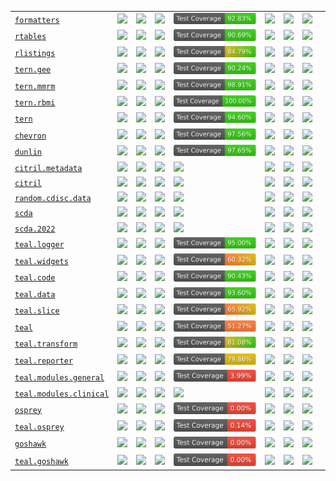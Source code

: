 |   |   |   |   |   |   |   |   |   |
|---|---|---|---|---|---|---|---|---|
|[`formatters` ](https://github.com/insightsengineering/formatters/) |[![](https://github.com/insightsengineering/formatters/actions/workflows/check.yaml/badge.svg?branch=main)](https://github.com/insightsengineering/formatters/actions/workflows/check.yaml?query=branch%3Amain) |[![](https://github.com/insightsengineering/formatters/actions/workflows/docs.yaml/badge.svg?branch=main)](https://github.com/insightsengineering/formatters/actions/workflows/docs.yaml?query=branch%3Amain) |[![](https://github.com/insightsengineering/formatters/actions/workflows/scheduled.yaml/badge.svg?branch=main)](https://github.com/insightsengineering/formatters/actions/workflows/scheduled.yaml?query=branch%3Amain) |[![](https://raw.githubusercontent.com/insightsengineering/formatters/_xml_coverage_reports/data/main/badge.svg)](https://github.com/insightsengineering/formatters) |[![](https://img.shields.io/badge/dynamic/json?url=https%3A%2F%2Fpharmaverse.r-universe.dev%2Fapi%2Fpackages%2Fformatters&query=_winbinary&logo=windows&logoColor=white&label=r-universe)](https://pharmaverse.r-universe.dev/formatters/) |[![](https://img.shields.io/badge/dynamic/json?url=https%3A%2F%2Fpharmaverse.r-universe.dev%2Fapi%2Fpackages%2Fformatters&query=_macbinary&logo=apple&logoColor=white&label=r-universe)](https://pharmaverse.r-universe.dev/formatters/) |[![](https://img.shields.io/badge/dynamic/json?url=https%3A%2F%2Fpharmaverse.r-universe.dev%2Fapi%2Fpackages%2Fformatters&query=_wasmbinary&logo=webassembly&logoColor=white&label=r-universe)](https://pharmaverse.r-universe.dev/formatters/) |
|[`rtables` ](https://github.com/insightsengineering/rtables/) |[![](https://github.com/insightsengineering/rtables/actions/workflows/check.yaml/badge.svg?branch=main)](https://github.com/insightsengineering/rtables/actions/workflows/check.yaml?query=branch%3Amain) |[![](https://github.com/insightsengineering/rtables/actions/workflows/docs.yaml/badge.svg?branch=main)](https://github.com/insightsengineering/rtables/actions/workflows/docs.yaml?query=branch%3Amain) |[![](https://github.com/insightsengineering/rtables/actions/workflows/scheduled.yaml/badge.svg?branch=main)](https://github.com/insightsengineering/rtables/actions/workflows/scheduled.yaml?query=branch%3Amain) |[![](https://raw.githubusercontent.com/insightsengineering/rtables/_xml_coverage_reports/data/main/badge.svg)](https://github.com/insightsengineering/rtables) |[![](https://img.shields.io/badge/dynamic/json?url=https%3A%2F%2Fpharmaverse.r-universe.dev%2Fapi%2Fpackages%2Frtables&query=_winbinary&logo=windows&logoColor=white&label=r-universe)](https://pharmaverse.r-universe.dev/rtables/) |[![](https://img.shields.io/badge/dynamic/json?url=https%3A%2F%2Fpharmaverse.r-universe.dev%2Fapi%2Fpackages%2Frtables&query=_macbinary&logo=apple&logoColor=white&label=r-universe)](https://pharmaverse.r-universe.dev/rtables/) |[![](https://img.shields.io/badge/dynamic/json?url=https%3A%2F%2Fpharmaverse.r-universe.dev%2Fapi%2Fpackages%2Frtables&query=_wasmbinary&logo=webassembly&logoColor=white&label=r-universe)](https://pharmaverse.r-universe.dev/rtables/) |
|[`rlistings` ](https://github.com/insightsengineering/rlistings/) |[![](https://github.com/insightsengineering/rlistings/actions/workflows/check.yaml/badge.svg?branch=main)](https://github.com/insightsengineering/rlistings/actions/workflows/check.yaml?query=branch%3Amain) |[![](https://github.com/insightsengineering/rlistings/actions/workflows/docs.yaml/badge.svg?branch=main)](https://github.com/insightsengineering/rlistings/actions/workflows/docs.yaml?query=branch%3Amain) |[![](https://github.com/insightsengineering/rlistings/actions/workflows/scheduled.yaml/badge.svg?branch=main)](https://github.com/insightsengineering/rlistings/actions/workflows/scheduled.yaml?query=branch%3Amain) |[![](https://raw.githubusercontent.com/insightsengineering/rlistings/_xml_coverage_reports/data/main/badge.svg)](https://github.com/insightsengineering/rlistings) |[![](https://img.shields.io/badge/dynamic/json?url=https%3A%2F%2Fpharmaverse.r-universe.dev%2Fapi%2Fpackages%2Frlistings&query=_winbinary&logo=windows&logoColor=white&label=r-universe)](https://pharmaverse.r-universe.dev/rlistings/) |[![](https://img.shields.io/badge/dynamic/json?url=https%3A%2F%2Fpharmaverse.r-universe.dev%2Fapi%2Fpackages%2Frlistings&query=_macbinary&logo=apple&logoColor=white&label=r-universe)](https://pharmaverse.r-universe.dev/rlistings/) |[![](https://img.shields.io/badge/dynamic/json?url=https%3A%2F%2Fpharmaverse.r-universe.dev%2Fapi%2Fpackages%2Frlistings&query=_wasmbinary&logo=webassembly&logoColor=white&label=r-universe)](https://pharmaverse.r-universe.dev/rlistings/) |
|[`tern.gee` ](https://github.com/insightsengineering/tern.gee/) |[![](https://github.com/insightsengineering/tern.gee/actions/workflows/check.yaml/badge.svg?branch=main)](https://github.com/insightsengineering/tern.gee/actions/workflows/check.yaml?query=branch%3Amain) |[![](https://github.com/insightsengineering/tern.gee/actions/workflows/docs.yaml/badge.svg?branch=main)](https://github.com/insightsengineering/tern.gee/actions/workflows/docs.yaml?query=branch%3Amain) |[![](https://github.com/insightsengineering/tern.gee/actions/workflows/scheduled.yaml/badge.svg?branch=main)](https://github.com/insightsengineering/tern.gee/actions/workflows/scheduled.yaml?query=branch%3Amain) |[![](https://raw.githubusercontent.com/insightsengineering/tern.gee/_xml_coverage_reports/data/main/badge.svg)](https://github.com/insightsengineering/tern.gee) |[![](https://img.shields.io/badge/dynamic/json?url=https%3A%2F%2Fpharmaverse.r-universe.dev%2Fapi%2Fpackages%2Ftern.gee&query=_winbinary&logo=windows&logoColor=white&label=r-universe)](https://pharmaverse.r-universe.dev/tern.gee/) |[![](https://img.shields.io/badge/dynamic/json?url=https%3A%2F%2Fpharmaverse.r-universe.dev%2Fapi%2Fpackages%2Ftern.gee&query=_macbinary&logo=apple&logoColor=white&label=r-universe)](https://pharmaverse.r-universe.dev/tern.gee/) |[![](https://img.shields.io/badge/dynamic/json?url=https%3A%2F%2Fpharmaverse.r-universe.dev%2Fapi%2Fpackages%2Ftern.gee&query=_wasmbinary&logo=webassembly&logoColor=white&label=r-universe)](https://pharmaverse.r-universe.dev/tern.gee/) |
|[`tern.mmrm` ](https://github.com/insightsengineering/tern.mmrm/) |[![](https://github.com/insightsengineering/tern.mmrm/actions/workflows/check.yaml/badge.svg?branch=main)](https://github.com/insightsengineering/tern.mmrm/actions/workflows/check.yaml?query=branch%3Amain) |[![](https://github.com/insightsengineering/tern.mmrm/actions/workflows/docs.yaml/badge.svg?branch=main)](https://github.com/insightsengineering/tern.mmrm/actions/workflows/docs.yaml?query=branch%3Amain) |[![](https://github.com/insightsengineering/tern.mmrm/actions/workflows/scheduled.yaml/badge.svg?branch=main)](https://github.com/insightsengineering/tern.mmrm/actions/workflows/scheduled.yaml?query=branch%3Amain) |[![](https://raw.githubusercontent.com/insightsengineering/tern.mmrm/_xml_coverage_reports/data/main/badge.svg)](https://github.com/insightsengineering/tern.mmrm) |[![](https://img.shields.io/badge/dynamic/json?url=https%3A%2F%2Fpharmaverse.r-universe.dev%2Fapi%2Fpackages%2Ftern.mmrm&query=_winbinary&logo=windows&logoColor=white&label=r-universe)](https://pharmaverse.r-universe.dev/tern.mmrm/) |[![](https://img.shields.io/badge/dynamic/json?url=https%3A%2F%2Fpharmaverse.r-universe.dev%2Fapi%2Fpackages%2Ftern.mmrm&query=_macbinary&logo=apple&logoColor=white&label=r-universe)](https://pharmaverse.r-universe.dev/tern.mmrm/) |[![](https://img.shields.io/badge/dynamic/json?url=https%3A%2F%2Fpharmaverse.r-universe.dev%2Fapi%2Fpackages%2Ftern.mmrm&query=_wasmbinary&logo=webassembly&logoColor=white&label=r-universe)](https://pharmaverse.r-universe.dev/tern.mmrm/) |
|[`tern.rbmi` ](https://github.com/insightsengineering/tern.rbmi/) |[![](https://github.com/insightsengineering/tern.rbmi/actions/workflows/check.yaml/badge.svg?branch=main)](https://github.com/insightsengineering/tern.rbmi/actions/workflows/check.yaml?query=branch%3Amain) |[![](https://github.com/insightsengineering/tern.rbmi/actions/workflows/docs.yaml/badge.svg?branch=main)](https://github.com/insightsengineering/tern.rbmi/actions/workflows/docs.yaml?query=branch%3Amain) |[![](https://github.com/insightsengineering/tern.rbmi/actions/workflows/scheduled.yaml/badge.svg?branch=main)](https://github.com/insightsengineering/tern.rbmi/actions/workflows/scheduled.yaml?query=branch%3Amain) |[![](https://raw.githubusercontent.com/insightsengineering/tern.rbmi/_xml_coverage_reports/data/main/badge.svg)](https://github.com/insightsengineering/tern.rbmi) |[![](https://img.shields.io/badge/dynamic/json?url=https%3A%2F%2Fpharmaverse.r-universe.dev%2Fapi%2Fpackages%2Ftern.rbmi&query=_winbinary&logo=windows&logoColor=white&label=r-universe)](https://pharmaverse.r-universe.dev/tern.rbmi/) |[![](https://img.shields.io/badge/dynamic/json?url=https%3A%2F%2Fpharmaverse.r-universe.dev%2Fapi%2Fpackages%2Ftern.rbmi&query=_macbinary&logo=apple&logoColor=white&label=r-universe)](https://pharmaverse.r-universe.dev/tern.rbmi/) |[![](https://img.shields.io/badge/dynamic/json?url=https%3A%2F%2Fpharmaverse.r-universe.dev%2Fapi%2Fpackages%2Ftern.rbmi&query=_wasmbinary&logo=webassembly&logoColor=white&label=r-universe)](https://pharmaverse.r-universe.dev/tern.rbmi/) |
|[`tern` ](https://github.com/insightsengineering/tern/) |[![](https://github.com/insightsengineering/tern/actions/workflows/check.yaml/badge.svg?branch=main)](https://github.com/insightsengineering/tern/actions/workflows/check.yaml?query=branch%3Amain) |[![](https://github.com/insightsengineering/tern/actions/workflows/docs.yaml/badge.svg?branch=main)](https://github.com/insightsengineering/tern/actions/workflows/docs.yaml?query=branch%3Amain) |[![](https://github.com/insightsengineering/tern/actions/workflows/scheduled.yaml/badge.svg?branch=main)](https://github.com/insightsengineering/tern/actions/workflows/scheduled.yaml?query=branch%3Amain) |[![](https://raw.githubusercontent.com/insightsengineering/tern/_xml_coverage_reports/data/main/badge.svg)](https://github.com/insightsengineering/tern) |[![](https://img.shields.io/badge/dynamic/json?url=https%3A%2F%2Fpharmaverse.r-universe.dev%2Fapi%2Fpackages%2Ftern&query=_winbinary&logo=windows&logoColor=white&label=r-universe)](https://pharmaverse.r-universe.dev/tern/) |[![](https://img.shields.io/badge/dynamic/json?url=https%3A%2F%2Fpharmaverse.r-universe.dev%2Fapi%2Fpackages%2Ftern&query=_macbinary&logo=apple&logoColor=white&label=r-universe)](https://pharmaverse.r-universe.dev/tern/) |[![](https://img.shields.io/badge/dynamic/json?url=https%3A%2F%2Fpharmaverse.r-universe.dev%2Fapi%2Fpackages%2Ftern&query=_wasmbinary&logo=webassembly&logoColor=white&label=r-universe)](https://pharmaverse.r-universe.dev/tern/) |
|[`chevron` ](https://github.com/insightsengineering/chevron/) |[![](https://github.com/insightsengineering/chevron/actions/workflows/check.yaml/badge.svg?branch=main)](https://github.com/insightsengineering/chevron/actions/workflows/check.yaml?query=branch%3Amain) |[![](https://github.com/insightsengineering/chevron/actions/workflows/docs.yaml/badge.svg?branch=main)](https://github.com/insightsengineering/chevron/actions/workflows/docs.yaml?query=branch%3Amain) |[![](https://github.com/insightsengineering/chevron/actions/workflows/scheduled.yaml/badge.svg?branch=main)](https://github.com/insightsengineering/chevron/actions/workflows/scheduled.yaml?query=branch%3Amain) |[![](https://raw.githubusercontent.com/insightsengineering/chevron/_xml_coverage_reports/data/main/badge.svg)](https://github.com/insightsengineering/chevron) |[![](https://img.shields.io/badge/dynamic/json?url=https%3A%2F%2Fpharmaverse.r-universe.dev%2Fapi%2Fpackages%2Fchevron&query=_winbinary&logo=windows&logoColor=white&label=r-universe)](https://pharmaverse.r-universe.dev/chevron/) |[![](https://img.shields.io/badge/dynamic/json?url=https%3A%2F%2Fpharmaverse.r-universe.dev%2Fapi%2Fpackages%2Fchevron&query=_macbinary&logo=apple&logoColor=white&label=r-universe)](https://pharmaverse.r-universe.dev/chevron/) |[![](https://img.shields.io/badge/dynamic/json?url=https%3A%2F%2Fpharmaverse.r-universe.dev%2Fapi%2Fpackages%2Fchevron&query=_wasmbinary&logo=webassembly&logoColor=white&label=r-universe)](https://pharmaverse.r-universe.dev/chevron/) |
|[`dunlin` ](https://github.com/insightsengineering/dunlin/) |[![](https://github.com/insightsengineering/dunlin/actions/workflows/check.yaml/badge.svg?branch=main)](https://github.com/insightsengineering/dunlin/actions/workflows/check.yaml?query=branch%3Amain) |[![](https://github.com/insightsengineering/dunlin/actions/workflows/docs.yaml/badge.svg?branch=main)](https://github.com/insightsengineering/dunlin/actions/workflows/docs.yaml?query=branch%3Amain) |[![](https://github.com/insightsengineering/dunlin/actions/workflows/scheduled.yaml/badge.svg?branch=main)](https://github.com/insightsengineering/dunlin/actions/workflows/scheduled.yaml?query=branch%3Amain) |[![](https://raw.githubusercontent.com/insightsengineering/dunlin/_xml_coverage_reports/data/main/badge.svg)](https://github.com/insightsengineering/dunlin) |[![](https://img.shields.io/badge/dynamic/json?url=https%3A%2F%2Fpharmaverse.r-universe.dev%2Fapi%2Fpackages%2Fdunlin&query=_winbinary&logo=windows&logoColor=white&label=r-universe)](https://pharmaverse.r-universe.dev/dunlin/) |[![](https://img.shields.io/badge/dynamic/json?url=https%3A%2F%2Fpharmaverse.r-universe.dev%2Fapi%2Fpackages%2Fdunlin&query=_macbinary&logo=apple&logoColor=white&label=r-universe)](https://pharmaverse.r-universe.dev/dunlin/) |[![](https://img.shields.io/badge/dynamic/json?url=https%3A%2F%2Fpharmaverse.r-universe.dev%2Fapi%2Fpackages%2Fdunlin&query=_wasmbinary&logo=webassembly&logoColor=white&label=r-universe)](https://pharmaverse.r-universe.dev/dunlin/) |
|[`citril.metadata` ](https://github.com/insightsengineering/citril.metadata/) |[![](https://github.com/insightsengineering/citril.metadata/actions/workflows/check.yaml/badge.svg?branch=main)](https://github.com/insightsengineering/citril.metadata/actions/workflows/check.yaml?query=branch%3Amain) |[![](https://github.com/insightsengineering/citril.metadata/actions/workflows/docs.yaml/badge.svg?branch=main)](https://github.com/insightsengineering/citril.metadata/actions/workflows/docs.yaml?query=branch%3Amain) |[![](https://github.com/insightsengineering/citril.metadata/actions/workflows/scheduled.yaml/badge.svg?branch=main)](https://github.com/insightsengineering/citril.metadata/actions/workflows/scheduled.yaml?query=branch%3Amain) |[![](https://raw.githubusercontent.com/insightsengineering/citril.metadata/_xml_coverage_reports/data/main/badge.svg)](https://github.com/insightsengineering/citril.metadata) |[![](https://img.shields.io/badge/dynamic/json?url=https%3A%2F%2Fpharmaverse.r-universe.dev%2Fapi%2Fpackages%2Fcitril.metadata&query=_winbinary&logo=windows&logoColor=white&label=r-universe)](https://pharmaverse.r-universe.dev/citril.metadata/) |[![](https://img.shields.io/badge/dynamic/json?url=https%3A%2F%2Fpharmaverse.r-universe.dev%2Fapi%2Fpackages%2Fcitril.metadata&query=_macbinary&logo=apple&logoColor=white&label=r-universe)](https://pharmaverse.r-universe.dev/citril.metadata/) |[![](https://img.shields.io/badge/dynamic/json?url=https%3A%2F%2Fpharmaverse.r-universe.dev%2Fapi%2Fpackages%2Fcitril.metadata&query=_wasmbinary&logo=webassembly&logoColor=white&label=r-universe)](https://pharmaverse.r-universe.dev/citril.metadata/) |
|[`citril` ](https://github.com/insightsengineering/citril/) |[![](https://github.com/insightsengineering/citril/actions/workflows/check.yaml/badge.svg?branch=main)](https://github.com/insightsengineering/citril/actions/workflows/check.yaml?query=branch%3Amain) |[![](https://github.com/insightsengineering/citril/actions/workflows/docs.yaml/badge.svg?branch=main)](https://github.com/insightsengineering/citril/actions/workflows/docs.yaml?query=branch%3Amain) |[![](https://github.com/insightsengineering/citril/actions/workflows/scheduled.yaml/badge.svg?branch=main)](https://github.com/insightsengineering/citril/actions/workflows/scheduled.yaml?query=branch%3Amain) |[![](https://raw.githubusercontent.com/insightsengineering/citril/_xml_coverage_reports/data/main/badge.svg)](https://github.com/insightsengineering/citril) |[![](https://img.shields.io/badge/dynamic/json?url=https%3A%2F%2Fpharmaverse.r-universe.dev%2Fapi%2Fpackages%2Fcitril&query=_winbinary&logo=windows&logoColor=white&label=r-universe)](https://pharmaverse.r-universe.dev/citril/) |[![](https://img.shields.io/badge/dynamic/json?url=https%3A%2F%2Fpharmaverse.r-universe.dev%2Fapi%2Fpackages%2Fcitril&query=_macbinary&logo=apple&logoColor=white&label=r-universe)](https://pharmaverse.r-universe.dev/citril/) |[![](https://img.shields.io/badge/dynamic/json?url=https%3A%2F%2Fpharmaverse.r-universe.dev%2Fapi%2Fpackages%2Fcitril&query=_wasmbinary&logo=webassembly&logoColor=white&label=r-universe)](https://pharmaverse.r-universe.dev/citril/) |
|[`random.cdisc.data` ](https://github.com/insightsengineering/random.cdisc.data/) |[![](https://github.com/insightsengineering/random.cdisc.data/actions/workflows/check.yaml/badge.svg?branch=main)](https://github.com/insightsengineering/random.cdisc.data/actions/workflows/check.yaml?query=branch%3Amain) |[![](https://github.com/insightsengineering/random.cdisc.data/actions/workflows/docs.yaml/badge.svg?branch=main)](https://github.com/insightsengineering/random.cdisc.data/actions/workflows/docs.yaml?query=branch%3Amain) |[![](https://github.com/insightsengineering/random.cdisc.data/actions/workflows/scheduled.yaml/badge.svg?branch=main)](https://github.com/insightsengineering/random.cdisc.data/actions/workflows/scheduled.yaml?query=branch%3Amain) |[![](https://raw.githubusercontent.com/insightsengineering/random.cdisc.data/_xml_coverage_reports/data/main/badge.svg)](https://github.com/insightsengineering/random.cdisc.data) |[![](https://img.shields.io/badge/dynamic/json?url=https%3A%2F%2Fpharmaverse.r-universe.dev%2Fapi%2Fpackages%2Frandom.cdisc.data&query=_winbinary&logo=windows&logoColor=white&label=r-universe)](https://pharmaverse.r-universe.dev/random.cdisc.data/) |[![](https://img.shields.io/badge/dynamic/json?url=https%3A%2F%2Fpharmaverse.r-universe.dev%2Fapi%2Fpackages%2Frandom.cdisc.data&query=_macbinary&logo=apple&logoColor=white&label=r-universe)](https://pharmaverse.r-universe.dev/random.cdisc.data/) |[![](https://img.shields.io/badge/dynamic/json?url=https%3A%2F%2Fpharmaverse.r-universe.dev%2Fapi%2Fpackages%2Frandom.cdisc.data&query=_wasmbinary&logo=webassembly&logoColor=white&label=r-universe)](https://pharmaverse.r-universe.dev/random.cdisc.data/) |
|[`scda` ](https://github.com/insightsengineering/scda/) |[![](https://github.com/insightsengineering/scda/actions/workflows/check.yaml/badge.svg?branch=main)](https://github.com/insightsengineering/scda/actions/workflows/check.yaml?query=branch%3Amain) |[![](https://github.com/insightsengineering/scda/actions/workflows/docs.yaml/badge.svg?branch=main)](https://github.com/insightsengineering/scda/actions/workflows/docs.yaml?query=branch%3Amain) |[![](https://github.com/insightsengineering/scda/actions/workflows/scheduled.yaml/badge.svg?branch=main)](https://github.com/insightsengineering/scda/actions/workflows/scheduled.yaml?query=branch%3Amain) |[![](https://raw.githubusercontent.com/insightsengineering/scda/_xml_coverage_reports/data/main/badge.svg)](https://github.com/insightsengineering/scda) |[![](https://img.shields.io/badge/dynamic/json?url=https%3A%2F%2Fpharmaverse.r-universe.dev%2Fapi%2Fpackages%2Fscda&query=_winbinary&logo=windows&logoColor=white&label=r-universe)](https://pharmaverse.r-universe.dev/scda/) |[![](https://img.shields.io/badge/dynamic/json?url=https%3A%2F%2Fpharmaverse.r-universe.dev%2Fapi%2Fpackages%2Fscda&query=_macbinary&logo=apple&logoColor=white&label=r-universe)](https://pharmaverse.r-universe.dev/scda/) |[![](https://img.shields.io/badge/dynamic/json?url=https%3A%2F%2Fpharmaverse.r-universe.dev%2Fapi%2Fpackages%2Fscda&query=_wasmbinary&logo=webassembly&logoColor=white&label=r-universe)](https://pharmaverse.r-universe.dev/scda/) |
|[`scda.2022` ](https://github.com/insightsengineering/scda.2022/) |[![](https://github.com/insightsengineering/scda.2022/actions/workflows/check.yaml/badge.svg?branch=main)](https://github.com/insightsengineering/scda.2022/actions/workflows/check.yaml?query=branch%3Amain) |[![](https://github.com/insightsengineering/scda.2022/actions/workflows/docs.yaml/badge.svg?branch=main)](https://github.com/insightsengineering/scda.2022/actions/workflows/docs.yaml?query=branch%3Amain) |[![](https://github.com/insightsengineering/scda.2022/actions/workflows/scheduled.yaml/badge.svg?branch=main)](https://github.com/insightsengineering/scda.2022/actions/workflows/scheduled.yaml?query=branch%3Amain) |[![](https://raw.githubusercontent.com/insightsengineering/scda.2022/_xml_coverage_reports/data/main/badge.svg)](https://github.com/insightsengineering/scda.2022) |[![](https://img.shields.io/badge/dynamic/json?url=https%3A%2F%2Fpharmaverse.r-universe.dev%2Fapi%2Fpackages%2Fscda.2022&query=_winbinary&logo=windows&logoColor=white&label=r-universe)](https://pharmaverse.r-universe.dev/scda.2022/) |[![](https://img.shields.io/badge/dynamic/json?url=https%3A%2F%2Fpharmaverse.r-universe.dev%2Fapi%2Fpackages%2Fscda.2022&query=_macbinary&logo=apple&logoColor=white&label=r-universe)](https://pharmaverse.r-universe.dev/scda.2022/) |[![](https://img.shields.io/badge/dynamic/json?url=https%3A%2F%2Fpharmaverse.r-universe.dev%2Fapi%2Fpackages%2Fscda.2022&query=_wasmbinary&logo=webassembly&logoColor=white&label=r-universe)](https://pharmaverse.r-universe.dev/scda.2022/) |
|[`teal.logger` ](https://github.com/insightsengineering/teal.logger/) |[![](https://github.com/insightsengineering/teal.logger/actions/workflows/check.yaml/badge.svg?branch=main)](https://github.com/insightsengineering/teal.logger/actions/workflows/check.yaml?query=branch%3Amain) |[![](https://github.com/insightsengineering/teal.logger/actions/workflows/docs.yaml/badge.svg?branch=main)](https://github.com/insightsengineering/teal.logger/actions/workflows/docs.yaml?query=branch%3Amain) |[![](https://github.com/insightsengineering/teal.logger/actions/workflows/scheduled.yaml/badge.svg?branch=main)](https://github.com/insightsengineering/teal.logger/actions/workflows/scheduled.yaml?query=branch%3Amain) |[![](https://raw.githubusercontent.com/insightsengineering/teal.logger/_xml_coverage_reports/data/main/badge.svg)](https://github.com/insightsengineering/teal.logger) |[![](https://img.shields.io/badge/dynamic/json?url=https%3A%2F%2Fpharmaverse.r-universe.dev%2Fapi%2Fpackages%2Fteal.logger&query=_winbinary&logo=windows&logoColor=white&label=r-universe)](https://pharmaverse.r-universe.dev/teal.logger/) |[![](https://img.shields.io/badge/dynamic/json?url=https%3A%2F%2Fpharmaverse.r-universe.dev%2Fapi%2Fpackages%2Fteal.logger&query=_macbinary&logo=apple&logoColor=white&label=r-universe)](https://pharmaverse.r-universe.dev/teal.logger/) |[![](https://img.shields.io/badge/dynamic/json?url=https%3A%2F%2Fpharmaverse.r-universe.dev%2Fapi%2Fpackages%2Fteal.logger&query=_wasmbinary&logo=webassembly&logoColor=white&label=r-universe)](https://pharmaverse.r-universe.dev/teal.logger/) |
|[`teal.widgets` ](https://github.com/insightsengineering/teal.widgets/) |[![](https://github.com/insightsengineering/teal.widgets/actions/workflows/check.yaml/badge.svg?branch=main)](https://github.com/insightsengineering/teal.widgets/actions/workflows/check.yaml?query=branch%3Amain) |[![](https://github.com/insightsengineering/teal.widgets/actions/workflows/docs.yaml/badge.svg?branch=main)](https://github.com/insightsengineering/teal.widgets/actions/workflows/docs.yaml?query=branch%3Amain) |[![](https://github.com/insightsengineering/teal.widgets/actions/workflows/scheduled.yaml/badge.svg?branch=main)](https://github.com/insightsengineering/teal.widgets/actions/workflows/scheduled.yaml?query=branch%3Amain) |[![](https://raw.githubusercontent.com/insightsengineering/teal.widgets/_xml_coverage_reports/data/main/badge.svg)](https://github.com/insightsengineering/teal.widgets) |[![](https://img.shields.io/badge/dynamic/json?url=https%3A%2F%2Fpharmaverse.r-universe.dev%2Fapi%2Fpackages%2Fteal.widgets&query=_winbinary&logo=windows&logoColor=white&label=r-universe)](https://pharmaverse.r-universe.dev/teal.widgets/) |[![](https://img.shields.io/badge/dynamic/json?url=https%3A%2F%2Fpharmaverse.r-universe.dev%2Fapi%2Fpackages%2Fteal.widgets&query=_macbinary&logo=apple&logoColor=white&label=r-universe)](https://pharmaverse.r-universe.dev/teal.widgets/) |[![](https://img.shields.io/badge/dynamic/json?url=https%3A%2F%2Fpharmaverse.r-universe.dev%2Fapi%2Fpackages%2Fteal.widgets&query=_wasmbinary&logo=webassembly&logoColor=white&label=r-universe)](https://pharmaverse.r-universe.dev/teal.widgets/) |
|[`teal.code` ](https://github.com/insightsengineering/teal.code/) |[![](https://github.com/insightsengineering/teal.code/actions/workflows/check.yaml/badge.svg?branch=main)](https://github.com/insightsengineering/teal.code/actions/workflows/check.yaml?query=branch%3Amain) |[![](https://github.com/insightsengineering/teal.code/actions/workflows/docs.yaml/badge.svg?branch=main)](https://github.com/insightsengineering/teal.code/actions/workflows/docs.yaml?query=branch%3Amain) |[![](https://github.com/insightsengineering/teal.code/actions/workflows/scheduled.yaml/badge.svg?branch=main)](https://github.com/insightsengineering/teal.code/actions/workflows/scheduled.yaml?query=branch%3Amain) |[![](https://raw.githubusercontent.com/insightsengineering/teal.code/_xml_coverage_reports/data/main/badge.svg)](https://github.com/insightsengineering/teal.code) |[![](https://img.shields.io/badge/dynamic/json?url=https%3A%2F%2Fpharmaverse.r-universe.dev%2Fapi%2Fpackages%2Fteal.code&query=_winbinary&logo=windows&logoColor=white&label=r-universe)](https://pharmaverse.r-universe.dev/teal.code/) |[![](https://img.shields.io/badge/dynamic/json?url=https%3A%2F%2Fpharmaverse.r-universe.dev%2Fapi%2Fpackages%2Fteal.code&query=_macbinary&logo=apple&logoColor=white&label=r-universe)](https://pharmaverse.r-universe.dev/teal.code/) |[![](https://img.shields.io/badge/dynamic/json?url=https%3A%2F%2Fpharmaverse.r-universe.dev%2Fapi%2Fpackages%2Fteal.code&query=_wasmbinary&logo=webassembly&logoColor=white&label=r-universe)](https://pharmaverse.r-universe.dev/teal.code/) |
|[`teal.data` ](https://github.com/insightsengineering/teal.data/) |[![](https://github.com/insightsengineering/teal.data/actions/workflows/check.yaml/badge.svg?branch=main)](https://github.com/insightsengineering/teal.data/actions/workflows/check.yaml?query=branch%3Amain) |[![](https://github.com/insightsengineering/teal.data/actions/workflows/docs.yaml/badge.svg?branch=main)](https://github.com/insightsengineering/teal.data/actions/workflows/docs.yaml?query=branch%3Amain) |[![](https://github.com/insightsengineering/teal.data/actions/workflows/scheduled.yaml/badge.svg?branch=main)](https://github.com/insightsengineering/teal.data/actions/workflows/scheduled.yaml?query=branch%3Amain) |[![](https://raw.githubusercontent.com/insightsengineering/teal.data/_xml_coverage_reports/data/main/badge.svg)](https://github.com/insightsengineering/teal.data) |[![](https://img.shields.io/badge/dynamic/json?url=https%3A%2F%2Fpharmaverse.r-universe.dev%2Fapi%2Fpackages%2Fteal.data&query=_winbinary&logo=windows&logoColor=white&label=r-universe)](https://pharmaverse.r-universe.dev/teal.data/) |[![](https://img.shields.io/badge/dynamic/json?url=https%3A%2F%2Fpharmaverse.r-universe.dev%2Fapi%2Fpackages%2Fteal.data&query=_macbinary&logo=apple&logoColor=white&label=r-universe)](https://pharmaverse.r-universe.dev/teal.data/) |[![](https://img.shields.io/badge/dynamic/json?url=https%3A%2F%2Fpharmaverse.r-universe.dev%2Fapi%2Fpackages%2Fteal.data&query=_wasmbinary&logo=webassembly&logoColor=white&label=r-universe)](https://pharmaverse.r-universe.dev/teal.data/) |
|[`teal.slice` ](https://github.com/insightsengineering/teal.slice/) |[![](https://github.com/insightsengineering/teal.slice/actions/workflows/check.yaml/badge.svg?branch=main)](https://github.com/insightsengineering/teal.slice/actions/workflows/check.yaml?query=branch%3Amain) |[![](https://github.com/insightsengineering/teal.slice/actions/workflows/docs.yaml/badge.svg?branch=main)](https://github.com/insightsengineering/teal.slice/actions/workflows/docs.yaml?query=branch%3Amain) |[![](https://github.com/insightsengineering/teal.slice/actions/workflows/scheduled.yaml/badge.svg?branch=main)](https://github.com/insightsengineering/teal.slice/actions/workflows/scheduled.yaml?query=branch%3Amain) |[![](https://raw.githubusercontent.com/insightsengineering/teal.slice/_xml_coverage_reports/data/main/badge.svg)](https://github.com/insightsengineering/teal.slice) |[![](https://img.shields.io/badge/dynamic/json?url=https%3A%2F%2Fpharmaverse.r-universe.dev%2Fapi%2Fpackages%2Fteal.slice&query=_winbinary&logo=windows&logoColor=white&label=r-universe)](https://pharmaverse.r-universe.dev/teal.slice/) |[![](https://img.shields.io/badge/dynamic/json?url=https%3A%2F%2Fpharmaverse.r-universe.dev%2Fapi%2Fpackages%2Fteal.slice&query=_macbinary&logo=apple&logoColor=white&label=r-universe)](https://pharmaverse.r-universe.dev/teal.slice/) |[![](https://img.shields.io/badge/dynamic/json?url=https%3A%2F%2Fpharmaverse.r-universe.dev%2Fapi%2Fpackages%2Fteal.slice&query=_wasmbinary&logo=webassembly&logoColor=white&label=r-universe)](https://pharmaverse.r-universe.dev/teal.slice/) |
|[`teal` ](https://github.com/insightsengineering/teal/) |[![](https://github.com/insightsengineering/teal/actions/workflows/check.yaml/badge.svg?branch=main)](https://github.com/insightsengineering/teal/actions/workflows/check.yaml?query=branch%3Amain) |[![](https://github.com/insightsengineering/teal/actions/workflows/docs.yaml/badge.svg?branch=main)](https://github.com/insightsengineering/teal/actions/workflows/docs.yaml?query=branch%3Amain) |[![](https://github.com/insightsengineering/teal/actions/workflows/scheduled.yaml/badge.svg?branch=main)](https://github.com/insightsengineering/teal/actions/workflows/scheduled.yaml?query=branch%3Amain) |[![](https://raw.githubusercontent.com/insightsengineering/teal/_xml_coverage_reports/data/main/badge.svg)](https://github.com/insightsengineering/teal) |[![](https://img.shields.io/badge/dynamic/json?url=https%3A%2F%2Fpharmaverse.r-universe.dev%2Fapi%2Fpackages%2Fteal&query=_winbinary&logo=windows&logoColor=white&label=r-universe)](https://pharmaverse.r-universe.dev/teal/) |[![](https://img.shields.io/badge/dynamic/json?url=https%3A%2F%2Fpharmaverse.r-universe.dev%2Fapi%2Fpackages%2Fteal&query=_macbinary&logo=apple&logoColor=white&label=r-universe)](https://pharmaverse.r-universe.dev/teal/) |[![](https://img.shields.io/badge/dynamic/json?url=https%3A%2F%2Fpharmaverse.r-universe.dev%2Fapi%2Fpackages%2Fteal&query=_wasmbinary&logo=webassembly&logoColor=white&label=r-universe)](https://pharmaverse.r-universe.dev/teal/) |
|[`teal.transform` ](https://github.com/insightsengineering/teal.transform/) |[![](https://github.com/insightsengineering/teal.transform/actions/workflows/check.yaml/badge.svg?branch=main)](https://github.com/insightsengineering/teal.transform/actions/workflows/check.yaml?query=branch%3Amain) |[![](https://github.com/insightsengineering/teal.transform/actions/workflows/docs.yaml/badge.svg?branch=main)](https://github.com/insightsengineering/teal.transform/actions/workflows/docs.yaml?query=branch%3Amain) |[![](https://github.com/insightsengineering/teal.transform/actions/workflows/scheduled.yaml/badge.svg?branch=main)](https://github.com/insightsengineering/teal.transform/actions/workflows/scheduled.yaml?query=branch%3Amain) |[![](https://raw.githubusercontent.com/insightsengineering/teal.transform/_xml_coverage_reports/data/main/badge.svg)](https://github.com/insightsengineering/teal.transform) |[![](https://img.shields.io/badge/dynamic/json?url=https%3A%2F%2Fpharmaverse.r-universe.dev%2Fapi%2Fpackages%2Fteal.transform&query=_winbinary&logo=windows&logoColor=white&label=r-universe)](https://pharmaverse.r-universe.dev/teal.transform/) |[![](https://img.shields.io/badge/dynamic/json?url=https%3A%2F%2Fpharmaverse.r-universe.dev%2Fapi%2Fpackages%2Fteal.transform&query=_macbinary&logo=apple&logoColor=white&label=r-universe)](https://pharmaverse.r-universe.dev/teal.transform/) |[![](https://img.shields.io/badge/dynamic/json?url=https%3A%2F%2Fpharmaverse.r-universe.dev%2Fapi%2Fpackages%2Fteal.transform&query=_wasmbinary&logo=webassembly&logoColor=white&label=r-universe)](https://pharmaverse.r-universe.dev/teal.transform/) |
|[`teal.reporter` ](https://github.com/insightsengineering/teal.reporter/) |[![](https://github.com/insightsengineering/teal.reporter/actions/workflows/check.yaml/badge.svg?branch=main)](https://github.com/insightsengineering/teal.reporter/actions/workflows/check.yaml?query=branch%3Amain) |[![](https://github.com/insightsengineering/teal.reporter/actions/workflows/docs.yaml/badge.svg?branch=main)](https://github.com/insightsengineering/teal.reporter/actions/workflows/docs.yaml?query=branch%3Amain) |[![](https://github.com/insightsengineering/teal.reporter/actions/workflows/scheduled.yaml/badge.svg?branch=main)](https://github.com/insightsengineering/teal.reporter/actions/workflows/scheduled.yaml?query=branch%3Amain) |[![](https://raw.githubusercontent.com/insightsengineering/teal.reporter/_xml_coverage_reports/data/main/badge.svg)](https://github.com/insightsengineering/teal.reporter) |[![](https://img.shields.io/badge/dynamic/json?url=https%3A%2F%2Fpharmaverse.r-universe.dev%2Fapi%2Fpackages%2Fteal.reporter&query=_winbinary&logo=windows&logoColor=white&label=r-universe)](https://pharmaverse.r-universe.dev/teal.reporter/) |[![](https://img.shields.io/badge/dynamic/json?url=https%3A%2F%2Fpharmaverse.r-universe.dev%2Fapi%2Fpackages%2Fteal.reporter&query=_macbinary&logo=apple&logoColor=white&label=r-universe)](https://pharmaverse.r-universe.dev/teal.reporter/) |[![](https://img.shields.io/badge/dynamic/json?url=https%3A%2F%2Fpharmaverse.r-universe.dev%2Fapi%2Fpackages%2Fteal.reporter&query=_wasmbinary&logo=webassembly&logoColor=white&label=r-universe)](https://pharmaverse.r-universe.dev/teal.reporter/) |
|[`teal.modules.general` ](https://github.com/insightsengineering/teal.modules.general/) |[![](https://github.com/insightsengineering/teal.modules.general/actions/workflows/check.yaml/badge.svg?branch=main)](https://github.com/insightsengineering/teal.modules.general/actions/workflows/check.yaml?query=branch%3Amain) |[![](https://github.com/insightsengineering/teal.modules.general/actions/workflows/docs.yaml/badge.svg?branch=main)](https://github.com/insightsengineering/teal.modules.general/actions/workflows/docs.yaml?query=branch%3Amain) |[![](https://github.com/insightsengineering/teal.modules.general/actions/workflows/scheduled.yaml/badge.svg?branch=main)](https://github.com/insightsengineering/teal.modules.general/actions/workflows/scheduled.yaml?query=branch%3Amain) |[![](https://raw.githubusercontent.com/insightsengineering/teal.modules.general/_xml_coverage_reports/data/main/badge.svg)](https://github.com/insightsengineering/teal.modules.general) |[![](https://img.shields.io/badge/dynamic/json?url=https%3A%2F%2Fpharmaverse.r-universe.dev%2Fapi%2Fpackages%2Fteal.modules.general&query=_winbinary&logo=windows&logoColor=white&label=r-universe)](https://pharmaverse.r-universe.dev/teal.modules.general/) |[![](https://img.shields.io/badge/dynamic/json?url=https%3A%2F%2Fpharmaverse.r-universe.dev%2Fapi%2Fpackages%2Fteal.modules.general&query=_macbinary&logo=apple&logoColor=white&label=r-universe)](https://pharmaverse.r-universe.dev/teal.modules.general/) |[![](https://img.shields.io/badge/dynamic/json?url=https%3A%2F%2Fpharmaverse.r-universe.dev%2Fapi%2Fpackages%2Fteal.modules.general&query=_wasmbinary&logo=webassembly&logoColor=white&label=r-universe)](https://pharmaverse.r-universe.dev/teal.modules.general/) |
|[`teal.modules.clinical` ](https://github.com/insightsengineering/teal.modules.clinical/) |[![](https://github.com/insightsengineering/teal.modules.clinical/actions/workflows/check.yaml/badge.svg?branch=main)](https://github.com/insightsengineering/teal.modules.clinical/actions/workflows/check.yaml?query=branch%3Amain) |[![](https://github.com/insightsengineering/teal.modules.clinical/actions/workflows/docs.yaml/badge.svg?branch=main)](https://github.com/insightsengineering/teal.modules.clinical/actions/workflows/docs.yaml?query=branch%3Amain) |[![](https://github.com/insightsengineering/teal.modules.clinical/actions/workflows/scheduled.yaml/badge.svg?branch=main)](https://github.com/insightsengineering/teal.modules.clinical/actions/workflows/scheduled.yaml?query=branch%3Amain) |[![](https://raw.githubusercontent.com/insightsengineering/teal.modules.clinical/_xml_coverage_reports/data/main/badge.svg)](https://github.com/insightsengineering/teal.modules.clinical) |[![](https://img.shields.io/badge/dynamic/json?url=https%3A%2F%2Fpharmaverse.r-universe.dev%2Fapi%2Fpackages%2Fteal.modules.clinical&query=_winbinary&logo=windows&logoColor=white&label=r-universe)](https://pharmaverse.r-universe.dev/teal.modules.clinical/) |[![](https://img.shields.io/badge/dynamic/json?url=https%3A%2F%2Fpharmaverse.r-universe.dev%2Fapi%2Fpackages%2Fteal.modules.clinical&query=_macbinary&logo=apple&logoColor=white&label=r-universe)](https://pharmaverse.r-universe.dev/teal.modules.clinical/) |[![](https://img.shields.io/badge/dynamic/json?url=https%3A%2F%2Fpharmaverse.r-universe.dev%2Fapi%2Fpackages%2Fteal.modules.clinical&query=_wasmbinary&logo=webassembly&logoColor=white&label=r-universe)](https://pharmaverse.r-universe.dev/teal.modules.clinical/) |
|[`osprey` ](https://github.com/insightsengineering/osprey/) |[![](https://github.com/insightsengineering/osprey/actions/workflows/check.yaml/badge.svg?branch=main)](https://github.com/insightsengineering/osprey/actions/workflows/check.yaml?query=branch%3Amain) |[![](https://github.com/insightsengineering/osprey/actions/workflows/docs.yaml/badge.svg?branch=main)](https://github.com/insightsengineering/osprey/actions/workflows/docs.yaml?query=branch%3Amain) |[![](https://github.com/insightsengineering/osprey/actions/workflows/scheduled.yaml/badge.svg?branch=main)](https://github.com/insightsengineering/osprey/actions/workflows/scheduled.yaml?query=branch%3Amain) |[![](https://raw.githubusercontent.com/insightsengineering/osprey/_xml_coverage_reports/data/main/badge.svg)](https://github.com/insightsengineering/osprey) |[![](https://img.shields.io/badge/dynamic/json?url=https%3A%2F%2Fpharmaverse.r-universe.dev%2Fapi%2Fpackages%2Fosprey&query=_winbinary&logo=windows&logoColor=white&label=r-universe)](https://pharmaverse.r-universe.dev/osprey/) |[![](https://img.shields.io/badge/dynamic/json?url=https%3A%2F%2Fpharmaverse.r-universe.dev%2Fapi%2Fpackages%2Fosprey&query=_macbinary&logo=apple&logoColor=white&label=r-universe)](https://pharmaverse.r-universe.dev/osprey/) |[![](https://img.shields.io/badge/dynamic/json?url=https%3A%2F%2Fpharmaverse.r-universe.dev%2Fapi%2Fpackages%2Fosprey&query=_wasmbinary&logo=webassembly&logoColor=white&label=r-universe)](https://pharmaverse.r-universe.dev/osprey/) |
|[`teal.osprey` ](https://github.com/insightsengineering/teal.osprey/) |[![](https://github.com/insightsengineering/teal.osprey/actions/workflows/check.yaml/badge.svg?branch=main)](https://github.com/insightsengineering/teal.osprey/actions/workflows/check.yaml?query=branch%3Amain) |[![](https://github.com/insightsengineering/teal.osprey/actions/workflows/docs.yaml/badge.svg?branch=main)](https://github.com/insightsengineering/teal.osprey/actions/workflows/docs.yaml?query=branch%3Amain) |[![](https://github.com/insightsengineering/teal.osprey/actions/workflows/scheduled.yaml/badge.svg?branch=main)](https://github.com/insightsengineering/teal.osprey/actions/workflows/scheduled.yaml?query=branch%3Amain) |[![](https://raw.githubusercontent.com/insightsengineering/teal.osprey/_xml_coverage_reports/data/main/badge.svg)](https://github.com/insightsengineering/teal.osprey) |[![](https://img.shields.io/badge/dynamic/json?url=https%3A%2F%2Fpharmaverse.r-universe.dev%2Fapi%2Fpackages%2Fteal.osprey&query=_winbinary&logo=windows&logoColor=white&label=r-universe)](https://pharmaverse.r-universe.dev/teal.osprey/) |[![](https://img.shields.io/badge/dynamic/json?url=https%3A%2F%2Fpharmaverse.r-universe.dev%2Fapi%2Fpackages%2Fteal.osprey&query=_macbinary&logo=apple&logoColor=white&label=r-universe)](https://pharmaverse.r-universe.dev/teal.osprey/) |[![](https://img.shields.io/badge/dynamic/json?url=https%3A%2F%2Fpharmaverse.r-universe.dev%2Fapi%2Fpackages%2Fteal.osprey&query=_wasmbinary&logo=webassembly&logoColor=white&label=r-universe)](https://pharmaverse.r-universe.dev/teal.osprey/) |
|[`goshawk` ](https://github.com/insightsengineering/goshawk/) |[![](https://github.com/insightsengineering/goshawk/actions/workflows/check.yaml/badge.svg?branch=main)](https://github.com/insightsengineering/goshawk/actions/workflows/check.yaml?query=branch%3Amain) |[![](https://github.com/insightsengineering/goshawk/actions/workflows/docs.yaml/badge.svg?branch=main)](https://github.com/insightsengineering/goshawk/actions/workflows/docs.yaml?query=branch%3Amain) |[![](https://github.com/insightsengineering/goshawk/actions/workflows/scheduled.yaml/badge.svg?branch=main)](https://github.com/insightsengineering/goshawk/actions/workflows/scheduled.yaml?query=branch%3Amain) |[![](https://raw.githubusercontent.com/insightsengineering/goshawk/_xml_coverage_reports/data/main/badge.svg)](https://github.com/insightsengineering/goshawk) |[![](https://img.shields.io/badge/dynamic/json?url=https%3A%2F%2Fpharmaverse.r-universe.dev%2Fapi%2Fpackages%2Fgoshawk&query=_winbinary&logo=windows&logoColor=white&label=r-universe)](https://pharmaverse.r-universe.dev/goshawk/) |[![](https://img.shields.io/badge/dynamic/json?url=https%3A%2F%2Fpharmaverse.r-universe.dev%2Fapi%2Fpackages%2Fgoshawk&query=_macbinary&logo=apple&logoColor=white&label=r-universe)](https://pharmaverse.r-universe.dev/goshawk/) |[![](https://img.shields.io/badge/dynamic/json?url=https%3A%2F%2Fpharmaverse.r-universe.dev%2Fapi%2Fpackages%2Fgoshawk&query=_wasmbinary&logo=webassembly&logoColor=white&label=r-universe)](https://pharmaverse.r-universe.dev/goshawk/) |
|[`teal.goshawk` ](https://github.com/insightsengineering/teal.goshawk/) |[![](https://github.com/insightsengineering/teal.goshawk/actions/workflows/check.yaml/badge.svg?branch=main)](https://github.com/insightsengineering/teal.goshawk/actions/workflows/check.yaml?query=branch%3Amain) |[![](https://github.com/insightsengineering/teal.goshawk/actions/workflows/docs.yaml/badge.svg?branch=main)](https://github.com/insightsengineering/teal.goshawk/actions/workflows/docs.yaml?query=branch%3Amain) |[![](https://github.com/insightsengineering/teal.goshawk/actions/workflows/scheduled.yaml/badge.svg?branch=main)](https://github.com/insightsengineering/teal.goshawk/actions/workflows/scheduled.yaml?query=branch%3Amain) |[![](https://raw.githubusercontent.com/insightsengineering/teal.goshawk/_xml_coverage_reports/data/main/badge.svg)](https://github.com/insightsengineering/teal.goshawk) |[![](https://img.shields.io/badge/dynamic/json?url=https%3A%2F%2Fpharmaverse.r-universe.dev%2Fapi%2Fpackages%2Fteal.goshawk&query=_winbinary&logo=windows&logoColor=white&label=r-universe)](https://pharmaverse.r-universe.dev/teal.goshawk/) |[![](https://img.shields.io/badge/dynamic/json?url=https%3A%2F%2Fpharmaverse.r-universe.dev%2Fapi%2Fpackages%2Fteal.goshawk&query=_macbinary&logo=apple&logoColor=white&label=r-universe)](https://pharmaverse.r-universe.dev/teal.goshawk/) |[![](https://img.shields.io/badge/dynamic/json?url=https%3A%2F%2Fpharmaverse.r-universe.dev%2Fapi%2Fpackages%2Fteal.goshawk&query=_wasmbinary&logo=webassembly&logoColor=white&label=r-universe)](https://pharmaverse.r-universe.dev/teal.goshawk/) |
